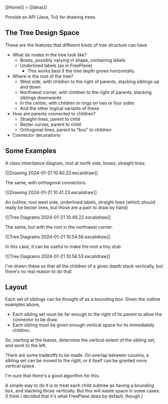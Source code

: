 [[Home]] > [[Ideas]]

Provide an API (Java, Tcl) for drawing trees.

## The Tree Design Space

These are the features that different kinds of tree structure can have

- What do nodes in the tree look like?
    - Boxes, possibly varying in shape, containing labels
    - Underlined labels (as in FreePlane) 
        - This works best if the tree depth grows horizontally.
- Where is the root of the tree?
    - West side, with children to the right of parents, stacking siblings up and down
    - Northwest corner, with children to the right of parents, stacking siblings downwards.
    - In the center, with children in rings on two or four sides
    - And the other logical variants of these
- How are parents connected to children?
    - Straight-lines, parent to child
    - Bezier curves, parent to child
    - Orthogonal lines, parent to "bus" to children
- Connector decorations

## Some Examples

A class inheritance diagram, root at north side, boxes, straight lines:

![[Drawing 2024-01-21 10.40.23.excalidraw]]

The same, with orthogonal connectors.

![[Drawing 2024-01-21 10.41.23.excalidraw]]

An outline, root west side, underlined labels, straight lines (which should really be bezier lines, but those are a pain to draw by hand)

![[Tree Diagrams 2024-01-21 10.49.22.excalidraw]]

The same, but with the root in the northwest corner.

![[Tree Diagrams 2024-01-21 10.54.56.excalidraw]]

In this case, it can be useful to make the root a tiny stub

![[Tree Diagrams 2024-01-21 10.58.53.excalidraw]]

I've drawn these so that all the children of a given depth stack vertically, but there's no real reason to do that.

## Layout

Each set of siblings can be thought of as a bounding box. Given the outline examples above,

- Each sibling set must be far enough to the right of its parent to allow the connector to be draw.
- Each sibling must be given enough vertical space for its immediately children.

So, starting at the leaves, determine the vertical extent of the sibling set, and work to the left.

There are some tradeoffs to be made.  On overlap between cousins, a sibling set can be moved to the right, or it itself can be granted more vertical space.

I'm sure that there's a good algorithm for this.

A simple way to do it is to treat each child subtree as having a bounding box, and stacking those vertically.  But this will waste space in some cases.  (I think I decided that it's what FreePlane does by default, though.)